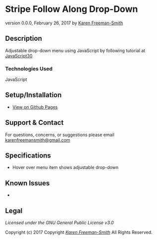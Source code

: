 # Stripe Follow Along Drop-Down
version 0.0.0, February 26, 2017
by [Karen Freeman-Smith](https://karenfreemansmith.github.io)

## Description
  Adjustable drop-down menu using JavaScript by following tutorial at [JavaScript30](https://github.com/wesbos/JavaScript30)

### Technologies Used
JavaScript

## Setup/Installation
* [View on Github Pages](https://karenfreemansmith.github.io/JS30-Day26-StripeDropDown/)

## Support & Contact
For questions, concerns, or suggestions please email karenfreemansmith@gmail.com

## Specifications
* Hover over menu item shows adjustable drop-down

## Known Issues
* 

## Legal
*Licensed under the GNU General Public License v3.0*

Copyright (c) 2017 Copyright _[Karen Freeman-Smith](https://karenfreemansmith.github.io)_ All Rights Reserved.
